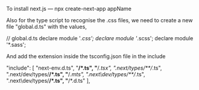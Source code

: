 To install next.js — npx create-next-app appName

Also for the type script to recognise the .css files, we need to create a new file "global.d.ts" with the values,

// global.d.ts
declare module '*.css';
declare module '*.scss';
declare module '*.sass';

And add the extension inside the tsconfig.json file in the include

  "include": [
    "next-env.d.ts",
    "**/*.ts",
    "**/*.tsx",
    ".next/types/**/*.ts",
    ".next/dev/types/**/*.ts",
    "**/*.mts",
    ".next\\dev/types/**/*.ts",
    ".next\\dev/types/**/*.ts",
    "**/*.d.ts"
  ],